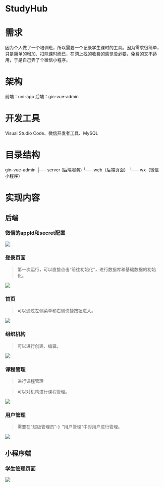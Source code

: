 # StudyHub

# 需求
因为个人做了一个培训班，所以需要一个记录学生课时的工具。因为需求很简单，只是简单的增加、扣除课时而已，在网上找的收费的感觉没必要，免费的又不适用，于是自己弄了个微信小程序。

# 架构
前端：uni-app
后端：gin-vue-admin

# 开发工具

Visual Studio Code、微信开发者工具、MySQL

# 目录结构

gin-vue-admin
├── server (后端服务)
└── web（后端页面）
└── wx（微信小程序）


# 实现内容
## 后端

### 微信的appId和secret配置

![](https://image.ypplog.cn/202408091149914.png)


### 登录页面
> 第一次运行，可以直接点击“前往初始化”，进行数据库和基础数据的初始化。

![](https://image.ypplog.cn/202408091132667.png)

### 首页

> 可以通过左侧菜单和右侧快捷按钮进入。

![](https://image.ypplog.cn/202408091134019.png)

### 组织机构

> 可以进行创建、编辑。

![](https://image.ypplog.cn/202408091137478.png)

### 课程管理

> 进行课程管理

> 可以对机构进行课程管理。

![](https://image.ypplog.cn/202408091146103.png)

### 用户管理

> 需要在“超级管理员”-》“用户管理”中对用户进行管理。

![](https://image.ypplog.cn/202408091147598.png)



## 小程序端
### 学生管理页面
![](https://image.ypplog.cn/202408221613506.png)
